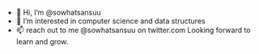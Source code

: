 - 👋 Hi, I’m @sowhatsansuu
- 👀 I’m interested in computer science and data structures 
- 📫 reach out to me @sowhatsansuu on twitter.com 
Looking forward to learn and grow.
<!---
sowhatsansuu/sowhatsansuu is a ✨ special ✨ repository because its `README.md` (this file) appears on your GitHub profile.
You can click the Preview link to take a look at your changes.
--->

